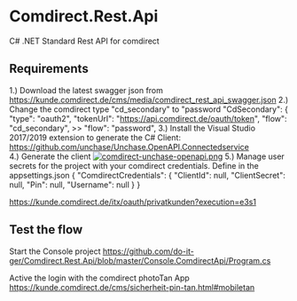 # Comdirect.Rest.Api
C# .NET Standard Rest API for comdirect

## Requirements

1.) Download the latest swagger json from https://kunde.comdirect.de/cms/media/comdirect_rest_api_swagger.json
2.) Change the comdirect type "cd_secondary" to  "password
    "CdSecondary": {
      "type": "oauth2",
      "tokenUrl": "https://api.comdirect.de/oauth/token",
      "flow": "cd_secondary", >>  "flow": "password",
3.) Install the Visual Studio 2017/2019 extension to generate the C# Client: https://github.com/unchase/Unchase.OpenAPI.Connectedservice      
4.) Generate the client [![comdirect-unchase-openapi.png](https://i.postimg.cc/bvjFpBWf/comdirect-unchase-openapi.png)](https://postimg.cc/75mNNmqK)
5.) Manage user secrets for the project with your comdirect credentials. Define in the appsettings.json
{
  "ComdirectCredentials": {
    "ClientId": null,
    "ClientSecret": null,
    "Pin": null,
    "Username": null
  }
}

https://kunde.comdirect.de/itx/oauth/privatkunden?execution=e3s1

## Test the flow

Start the Console project
https://github.com/do-it-ger/Comdirect.Rest.Api/blob/master/Console.ComdirectApi/Program.cs

Active the login with the comdirect photoTan App https://kunde.comdirect.de/cms/sicherheit-pin-tan.html#mobiletan 
